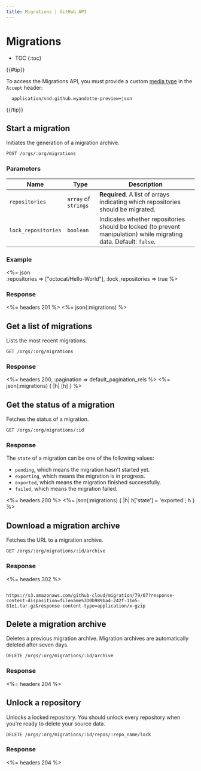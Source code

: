 ```yaml
---
title: Migrations | GitHub API
---
```


# Migrations

* TOC
{:toc}

{{#tip}}

  To access the Migrations API, you must provide a custom [media type](/v3/media) in the `Accept` header:

      application/vnd.github.wyandotte-preview+json

{{/tip}}

## Start a migration

Initiates the generation of a migration archive.

    POST /orgs/:org/migrations

### Parameters

Name    | Type    | Description
--------|---------|--------------
`repositories` | `array` of `strings` | **Required**. A list of arrays indicating which repositories should be migrated.
`lock_repositories`|`boolean` | Indicates whether repositories should be locked (to prevent manipulation) while migrating data. Default: `false`.

### Example

<%= json \
  :repositories       => ["octocat/Hello-World"],
  :lock_repositories  => true
%>

### Response

<%= headers 201 %>
<%= json(:migrations) %>

## Get a list of migrations

Lists the most recent migrations.

    GET /orgs/:org/migrations

### Response

<%= headers 200, :pagination => default_pagination_rels %>
<%= json(:migrations) { |h| [h] } %>

## Get the status of a migration

Fetches the status of a migration.

    GET /orgs/:org/migrations/:id

### Response

The `state` of a migration can be one of the following values:

* `pending`, which means the migration hasn't started yet.
* `exporting`, which means the migration is in progress.
* `exported`, which means the migration finished successfully.
* `failed`, which means the migration failed.

<%= headers 200 %>
<%= json(:migrations) { |h| h['state'] = 'exported'; h } %>

## Download a migration archive

Fetches the URL to a migration archive.

    GET /orgs/:org/migrations/:id/archive

### Response

<%= headers 302 %>
<pre class="body-response"><code>
https://s3.amazonaws.com/github-cloud/migration/79/67?response-content-disposition=filename%3D0b989ba4-242f-11e5-81e1.tar.gz&response-content-type=application/x-gzip
</code></pre>

## Delete a migration archive

Deletes a previous migration archive. Migration archives are automatically deleted after seven days.

    DELETE /orgs/:org/migrations/:id/archive

### Response

<%= headers 204 %>

## Unlock a repository

Unlocks a locked repository. You should unlock every repository when you're ready to delete your source data.

    DELETE /orgs/:org/migrations/:id/repos/:repo_name/lock

### Response

<%= headers 204 %>
